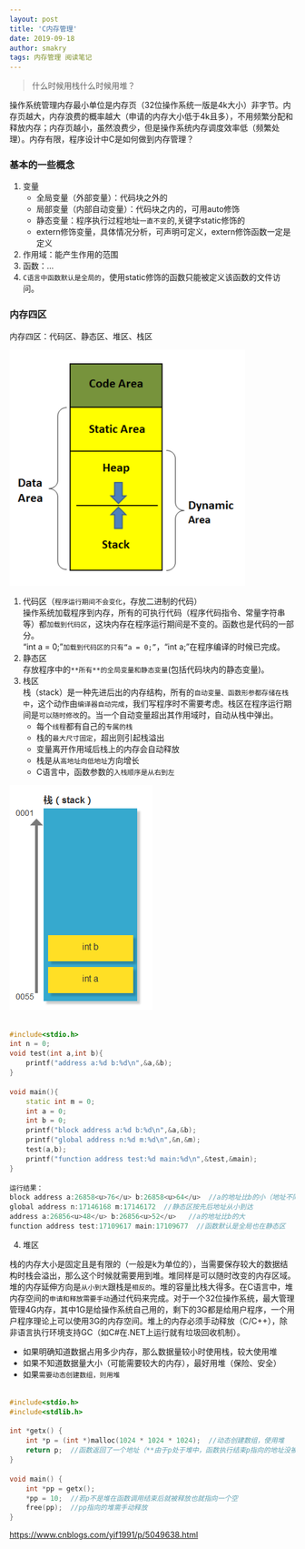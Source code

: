 ```yaml
---
layout: post
title: 'C内存管理'
date: 2019-09-18
author: smakry
tags: 内存管理 阅读笔记
---
```


> 什么时候用栈什么时候用堆？

操作系统管理内存最小单位是内存页（32位操作系统一版是4k大小）非字节。内存页越大，内存浪费的概率越大（申请的内存大小低于4k且多），不用频繁分配和释放内存；内存页越小，虽然浪费少，但是操作系统内存调度效率低（频繁处理）。内存有限，程序设计中C是如何做到内存管理？

### 基本的一些概念  

1. 变量  
    - 全局变量（外部变量）：代码块之外的  
    - 局部变量（内部自动变量）：代码块之内的，可用auto修饰  
    - 静态变量：程序执行过程地址`一直不变`的,关键字static修饰的
    - extern修饰变量，具体情况分析，可声明可定义，extern修饰函数一定是定义    
2. 作用域：能产生作用的范围  
3. 函数：...
4. `C语言中函数默认是全局的`，使用static修饰的函数只能被定义该函数的文件访问。

### 内存四区

内存四区：代码区、静态区、堆区、栈区  

![内存四区](https://github.com/smakry/smakry.github.io/raw/master/imags/%E5%86%85%E5%AD%98%E5%9B%9B%E5%8C%BA.png)

1. 代码区（`程序运行期间不会变化`，存放二进制的代码）  
操作系统加载程序到内存，所有的可执行代码（程序代码指令、常量字符串等）都`加载到代码区`，这块内存在程序运行期间是不变的。函数也是代码的一部分。  
“int a = 0;”`加载到代码区的只有“a = 0;”`，“int a;”在程序编译的时候已完成。  
2. 静态区  
存放程序中的`**所有**的全局变量和静态变量`(包括代码块内的静态变量)。  
3. 栈区  
栈（stack）是一种先进后出的内存结构，所有的`自动变量、函数形参都存储在栈中`，这个动作由`编译器自动完成`，我们写程序时不需要考虑。栈区在程序运行期间是`可以随时修改`的。当一个自动变量超出其作用域时，自动从栈中弹出。  
    - 每个`线程`都有自己的`专属的栈`  
    - 栈的`最大尺寸固定`，超出则引起栈溢出  
    - 变量离开作用域后栈上的内存会自动释放  
    - 栈是从`高地址向低地址`方向增长  
    - C语言中，函数参数的`入栈顺序是从右到左`  

![栈结构](https://github.com/smakry/smakry.github.io/raw/master/imags/%E6%A0%88%E7%BB%93%E6%9E%84.png)  

```cpp

#include<stdio.h>
int n = 0;
void test(int a,int b){
	printf("address a:%d b:%d\n",&a,&b);
}

void main(){
	static int m = 0;
	int a = 0;
	int b = 0;
	printf("block address a:%d b:%d\n",&a,&b);	
	printf("global address n:%d m:%d\n",&n,&m);
	test(a,b);
	printf("function address test:%d main:%d\n",&test,&main);
}

运行结果：
block address a:26858<u>76</u> b:26858<u>64</u>  //a的地址比b的小（地址不同于实参，值拷贝）
global address n:17146168 m:17146172  //静态区按先后地址从小到达
address a:26856<u>48</u> b:26856<u>52</u>   //a的地址比b的大
function address test:17109617 main:17109677  //函数默认是全局也在静态区

```  

4. 堆区  

栈的内存大小是固定且是有限的（一般是k为单位的），当需要保存较大的数据结构时栈会溢出，那么这个时候就需要用到堆。堆同样是可以随时改变的内存区域。堆的内存延伸方向是`从小到大`跟栈是`相反的`。堆的容量比栈大得多。在C语言中，堆内存空间的`申请和释放需要手动`通过代码来完成。对于一个32位操作系统，最大管理管理4G内存，其中1G是给操作系统自己用的，剩下的3G都是给用户程序，一个用户程序理论上可以使用3G的内存空间。堆上的内存必须手动释放（C/C++），除非语言执行环境支持GC（如C#在.NET上运行就有垃圾回收机制）。  
- 如果明确知道数据占用多少内存，那么数据量较小时使用栈，较大使用堆
- 如果不知道数据量大小（可能需要较大的内存），最好用堆（保险、安全）
- 如果`需要动态创建数组，则用堆`

```cpp

#include<stdio.h>
#include<stdlib.h>

int *getx() {
	int *p = (int *)malloc(1024 * 1024 * 1024);  //动态创建数组，使用堆
	return p;  //函数返回了一个地址（**由于p处于堆中，函数执行结束p指向的地址没被释放**）
}

void main() {
	int *pp = getx();
	*pp = 10;  //若p不是堆在函数调用结束后就被释放也就指向一个空
	free(pp);  //pp指向的堆需手动释放
}
```  
<https://www.cnblogs.com/yif1991/p/5049638.html>